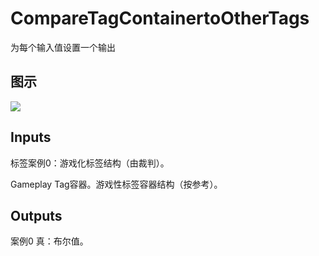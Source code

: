 # CompareTagContainertoOtherTags

为每个输入值设置一个输出

## 图示

![]($-20221218-19095500.png)

## Inputs

标签案例0：游戏化标签结构（由裁判）。

Gameplay Tag容器。游戏性标签容器结构（按参考）。  

## Outputs

案例0 真：布尔值。
